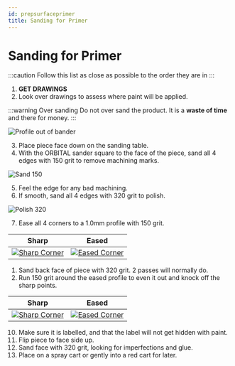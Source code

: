 ```yaml
---
id: prepsurfaceprimer
title: Sanding for Primer
---
```


# Sanding for Primer

:::caution
Follow this list as close as possible to the order they are in
:::

1. **GET DRAWINGS**
2. Look over drawings to assess where paint will be applied.

:::warning Over sanding
Do not over sand the product. It is a **waste of time** and there for money.
:::

<!-- Add Image -->
![Profile out of bander](https://static.wixstatic.com/media/e64ace_6b0c35dc57af43d79db84a17c038af4f~mv2.jpg)

3. Place piece face down on the sanding table. 
4. With the ORBITAL sander square to the face of the piece, sand all 4 edges with 150 grit to remove machining marks.

<!-- Add Image -->
![Sand 150](https://static.wixstatic.com/media/e64ace_56e47122519b417f863fea7443208ad8~mv2.jpg)

5. Feel the edge for any bad machining. 
6. If smooth, sand all 4 edges with 320 grit to polish.

<!-- Add Image -->
![Polish 320](https://static.wixstatic.com/media/e64ace_2428ac26fa4949c49c8756bb6bc807f9~mv2.jpg)

7. Ease all 4 corners to a 1.0mm profile with 150 grit.

<!-- Add Image Table -->
| **Sharp**                                                                                              |                                                **Eased**                                                |
|-----------------------------------------------------------------------------------------------------|:---------------------------------------------------------------------------------------------------:|
| [![Sharp Corner](https://static.wixstatic.com/media/e64ace_d71a7e0a0a424f8ba80a2706b6d185ae~mv2.jpg)](https://static.wixstatic.com/media/e64ace_d71a7e0a0a424f8ba80a2706b6d185ae~mv2.jpg) | [![Eased Corner](https://static.wixstatic.com/media/e64ace_051e4564ef2349d09253bb67d07be653~mv2.jpg)](https://static.wixstatic.com/media/e64ace_051e4564ef2349d09253bb67d07be653~mv2.jpg) |

1. Sand back face of piece with 320 grit. 2 passes will normally do.
2. Run 150 grit around the eased profile to even it out and knock off the sharp points. 

<!-- Add Image Table -->
| **Sharp**                                                                                              |                                                **Eased**                                                |
|-----------------------------------------------------------------------------------------------------|:---------------------------------------------------------------------------------------------------:|
| [![Sharp Corner](https://static.wixstatic.com/media/e64ace_cb9ecdfb68364de8a6f4c464f4fadee7~mv2.jpg)](https://static.wixstatic.com/media/e64ace_cb9ecdfb68364de8a6f4c464f4fadee7~mv2.jpg) | [![Eased Corner](https://static.wixstatic.com/media/e64ace_79e751f9f00640e0a1e948bcd6192104~mv2.jpg)](https://static.wixstatic.com/media/e64ace_79e751f9f00640e0a1e948bcd6192104~mv2.jpg) |

10.	Make sure it is labelled, and that the label will not get hidden with paint.
11.	Flip piece to face side up.
12.	Sand face with 320 grit, looking for imperfections and glue.
13.	Place on a spray cart or gently into a red cart for later.